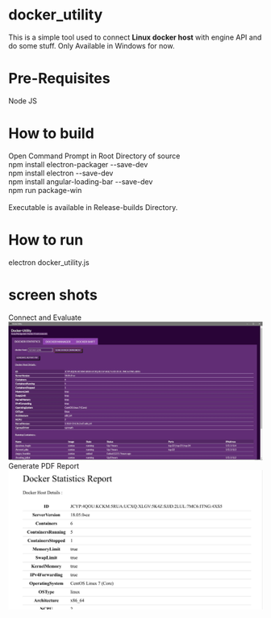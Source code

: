 # docker_utility
This is a simple tool used to connect <b>Linux docker host</b> with engine API and do some stuff. Only Available in Windows for now.

# Pre-Requisites 
Node JS<br>


# How to build
Open Command Prompt in Root Directory of source<br>
npm install electron-packager --save-dev<br>
npm install electron --save-dev<br>
npm install angular-loading-bar --save-dev<br>
npm run package-win<br>
<br>
Executable is available in Release-builds Directory.


# How to run
electron docker_utility.js<br>

# screen shots
Connect and Evaluate<br>
![Alt text](/ScreenShots/screen2.JPG?raw=true "Connect") <br>
Generate PDF Report<br>
![Alt text](/ScreenShots/screen3.JPG?raw=true "Connect") <br>
